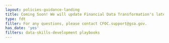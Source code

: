 ```yaml
---
layout: policies-guidance-landing
title: Coming Soon! We will update Financial Data Transformation's latest news here. Stay tuned for the latest updates!
type: fdt
filler: For any questions, please contact CFOC.support@gsa.gov.
has_date: 'yes'
filters: data-skills-development playbooks
---
```

